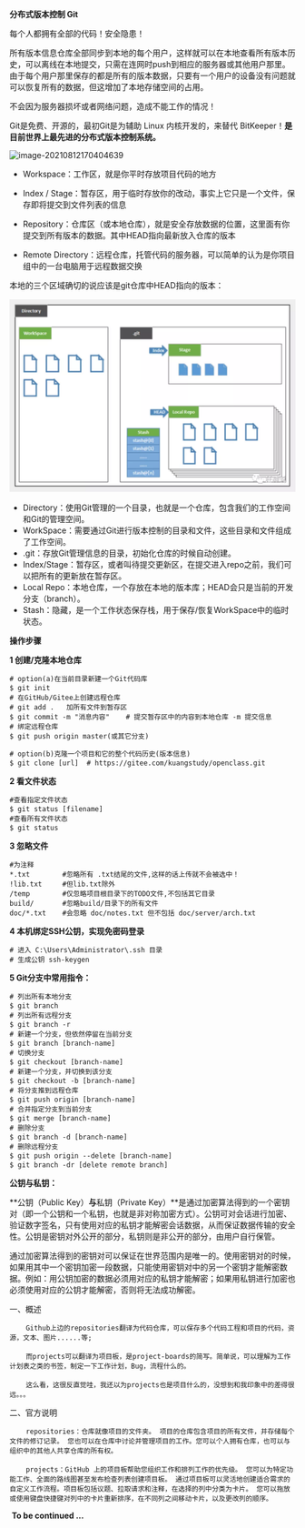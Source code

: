 **分布式版本控制 	Git**

每个人都拥有全部的代码！安全隐患！

所有版本信息仓库全部同步到本地的每个用户，这样就可以在本地查看所有版本历史，可以离线在本地提交，只需在连网时push到相应的服务器或其他用户那里。由于每个用户那里保存的都是所有的版本数据，只要有一个用户的设备没有问题就可以恢复所有的数据，但这增加了本地存储空间的占用。

不会因为服务器损坏或者网络问题，造成不能工作的情况！

Git是免费、开源的，最初Git是为辅助 Linux 内核开发的，来替代 BitKeeper！**是目前世界上最先进的分布式版本控制系统。**



![image-20210812170404639](/home/song/.config/Typora/typora-user-images/image-20210812170404639.png)

- Workspace：工作区，就是你平时存放项目代码的地方

- Index / Stage：暂存区，用于临时存放你的改动，事实上它只是一个文件，保存即将提交到文件列表的信息

- Repository：仓库区（或本地仓库），就是安全存放数据的位置，这里面有你提交到所有版本的数据。其中HEAD指向最新放入仓库的版本

- Remote Directory：远程仓库，托管代码的服务器，可以简单的认为是你项目组中的一台电脑用于远程数据交换

  

本地的三个区域确切的说应该是git仓库中HEAD指向的版本：

![图片](https://github.com/Songwxu/Git/blob/main/68747470733a2f2f6d6d62697a2e717069632e636e2f6d6d62697a5f706e672f754a4441554b724743374b737538556c4954774d6c6258336b4d47745a39703069637a365832616962496755577a4878747758386b696350434b70.webp)

- Directory：使用Git管理的一个目录，也就是一个仓库，包含我们的工作空间和Git的管理空间。
- WorkSpace：需要通过Git进行版本控制的目录和文件，这些目录和文件组成了工作空间。
- .git：存放Git管理信息的目录，初始化仓库的时候自动创建。
- Index/Stage：暂存区，或者叫待提交更新区，在提交进入repo之前，我们可以把所有的更新放在暂存区。
- Local Repo：本地仓库，一个存放在本地的版本库；HEAD会只是当前的开发分支（branch）。
- Stash：隐藏，是一个工作状态保存栈，用于保存/恢复WorkSpace中的临时状态。



**操作步骤**

**1 创建/克隆本地仓库**

```
# option(a)在当前目录新建一个Git代码库
$ git init
# 在GitHub/Gitee上创建远程仓库
# git add .   加所有文件到暂存区
$ git commit -m "消息内容"    # 提交暂存区中的内容到本地仓库 -m 提交信息
# 绑定远程仓库
$ git push origin master(或其它分支)
```

```
# option(b)克隆一个项目和它的整个代码历史(版本信息)
$ git clone [url]  # https://gitee.com/kuangstudy/openclass.git
```

**2 看文件状态**

```
#查看指定文件状态
$ git status [filename]
#查看所有文件状态
$ git status
```

**3 忽略文件**

```
#为注释
*.txt        #忽略所有 .txt结尾的文件,这样的话上传就不会被选中！
!lib.txt     #但lib.txt除外
/temp        #仅忽略项目根目录下的TODO文件,不包括其它目录
build/       #忽略build/目录下的所有文件
doc/*.txt    #会忽略 doc/notes.txt 但不包括 doc/server/arch.txt
```

**4 本机绑定SSH公钥，实现免密码登录**

```
# 进入 C:\Users\Administrator\.ssh 目录
# 生成公钥 ssh-keygen
```

**5 Git分支中常用指令：**

```
# 列出所有本地分支
$ git branch
# 列出所有远程分支
$ git branch -r
# 新建一个分支，但依然停留在当前分支
$ git branch [branch-name]
# 切换分支
$ git checkout [branch-name]
# 新建一个分支，并切换到该分支
$ git checkout -b [branch-name]
# 将分支推到远程仓库
$ git push origin [branch-name]
# 合并指定分支到当前分支
$ git merge [branch-name]
# 删除分支
$ git branch -d [branch-name]
# 删除远程分支
$ git push origin --delete [branch-name]
$ git branch -dr [delete remote branch]
```



**公钥与私钥：**

**公钥（Public Key）**与**私钥（Private Key）**是通过加密算法得到的一个密钥对（即一个公钥和一个私钥，也就是非对称加密方式）。公钥可对会话进行加密、验证数字签名，只有使用对应的私钥才能解密会话数据，从而保证数据传输的安全性。公钥是密钥对外公开的部分，私钥则是非公开的部分，由用户自行保管。

通过加密算法得到的密钥对可以保证在世界范围内是唯一的。使用密钥对的时候，如果用其中一个密钥加密一段数据，只能使用密钥对中的另一个密钥才能解密数据。例如：用公钥加密的数据必须用对应的私钥才能解密；如果用私钥进行加密也必须使用对应的公钥才能解密，否则将无法成功解密。


一、概述

        Github上边的repositories翻译为代码仓库，可以保存多个代码工程和项目的代码，资源，文本、图片......等;
    
        而projects可以翻译为项目板，是project-boards的简写。简单说，可以理解为工作计划表之类的书签，制定一下工作计划，Bug，流程什么的。
    
        这么看，这很反直觉哇，我还以为projects也是项目什么的，没想到和我印象中的差得很远。。。

二、官方说明

        repositories：仓库就像项目的文件夹。 项目的仓库包含项目的所有文件，并存储每个文件的修订记录。 您也可以在仓库中讨论并管理项目的工作。您可以个人拥有仓库，也可以与组织中的其他人共享仓库的所有权。
    
        projects：GitHub 上的项目板帮助您组织工作和排列工作的优先级。 您可以为特定功能工作、全面的路线图甚至发布检查列表创建项目板。 通过项目板可以灵活地创建适合需求的自定义工作流程。项目板包括议题、拉取请求和注释，在选择的列中分类为卡片。 您可以拖放或使用键盘快捷键对列中的卡片重新排序，在不同列之间移动卡片，以及更改列的顺序。 


​	                                                                                                                      **To be continued ...**

